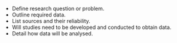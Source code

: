 - Define research question or problem.
- Outline required data.
- List sources and their reliability.
- Will studies need to be developed and conducted to obtain data.
- Detail how data will be analysed.



